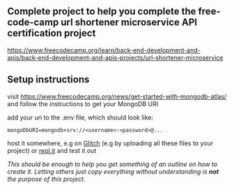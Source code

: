 ## Complete project to help you complete the free-code-camp url shortener microservice API certification project
https://www.freecodecamp.org/learn/back-end-development-and-apis/back-end-development-and-apis-projects/url-shortener-microservice

## Setup instructions
visit https://www.freecodecamp.org/news/get-started-with-mongodb-atlas/ and follow the instructions to get your MongoDB URI

add your uri to the .env file, which should look like:

```
mongoDbURI=mongodb+srv://<username>:<password>@...
```
  
host it somewhere, e.g on [Glitch](https://glitch.com) (e.g by uploading all these files to your project) or [repl.it](https://replit.com/~) and test it out

_This should be enough to help you get something of an outline on how to create it. Letting others just copy everything without understanding is **not** the purpose of this project._
